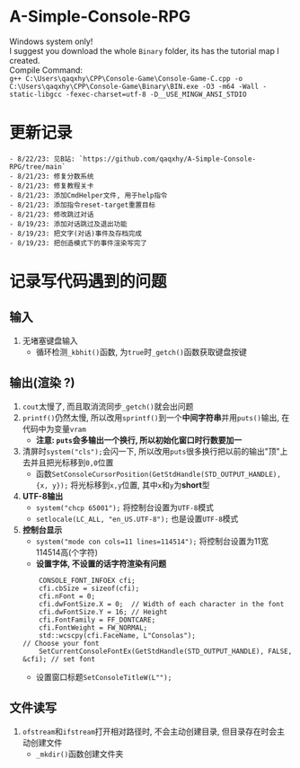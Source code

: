 # A-Simple-Console-RPG
Windows system only!  
I suggest you download the whole `Binary` folder, its has the tutorial map I created.  
Compile Command:  
`g++ C:\Users\qaqxhy\CPP\Console-Game\Console-Game-C.cpp -o C:\Users\qaqxhy\CPP\Console-Game\Binary\BIN.exe -O3 -m64 -Wall -static-libgcc -fexec-charset=utf-8 -D__USE_MINGW_ANSI_STDIO`  
# 更新记录
    - 8/22/23: 见B站: `https://github.com/qaqxhy/A-Simple-Console-RPG/tree/main`
    - 8/21/23: 修复分数系统
    - 8/21/23: 修复教程关卡
    - 8/21/23: 添加CmdHelper文件, 用于help指令
    - 8/21/23: 添加指令reset-target重置目标
    - 8/21/23: 修改跳过对话
    - 8/19/23: 添加对话跳过及退出功能
    - 8/19/23: 把文字(对话)事件及存档完成
    - 8/19/23: 把创造模式下的事件渲染写完了

# 记录写代码遇到的问题  
## 输入  
1. 无堵塞键盘输入  
    - 循环检测`_kbhit()`函数, 为`true`时`_getch()`函数获取键盘按键  
## 输出(渲染 ?)  
1. `cout`太慢了, 而且取消流同步`_getch()`就会出问题  
2. `printf()`仍然太慢, 所以改用`sprintf()`到一个**中间字符串**并用`puts()`输出, 在代码中为变量`vram`  
    - **注意: `puts`会多输出一个换行, 所以初始化窗口时行数要加一**
3. 清屏时`system("cls");`会闪一下, 所以改用`puts`很多换行把以前的输出"顶"上去并且把光标移到`0,0`位置
    - 函数`SetConsoleCursorPosition(GetStdHandle(STD_OUTPUT_HANDLE), {x, y});` 将光标移到`x,y`位置, 其中`x`和`y`为**short**型
4. **UTF-8输出**
    - `system("chcp 65001");` 将控制台设置为`UTF-8`模式
    - `setlocale(LC_ALL, "en_US.UTF-8");` 也是设置`UTF-8`模式
5. **控制台显示**
    - `system("mode con cols=11 lines=114514");` 将控制台设置为11宽114514高(个字符)
    - **设置字体, 不设置的话字符渲染有问题**  
    ```
        CONSOLE_FONT_INFOEX cfi;
        cfi.cbSize = sizeof(cfi);
        cfi.nFont = 0;
        cfi.dwFontSize.X = 0;  // Width of each character in the font
        cfi.dwFontSize.Y = 16; // Height
        cfi.FontFamily = FF_DONTCARE;
        cfi.FontWeight = FW_NORMAL;
        std::wcscpy(cfi.FaceName, L"Consolas");                                // Choose your font
        SetCurrentConsoleFontEx(GetStdHandle(STD_OUTPUT_HANDLE), FALSE, &cfi); // set font
    ```
    - 设置窗口标题`SetConsoleTitleW(L"");`
## 文件读写  
1. `ofstream`和`ifstream`打开相对路径时, 不会主动创建目录, 但目录存在时会主动创建文件  
    - `_mkdir()`函数创建文件夹